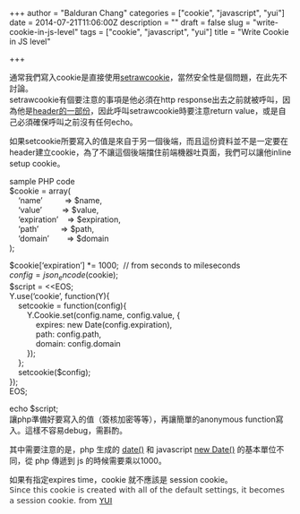 +++
author = "Balduran Chang"
categories = ["cookie", "javascript", "yui"]
date = 2014-07-21T11:06:00Z
description = ""
draft = false
slug = "write-cookie-in-js-level"
tags = ["cookie", "javascript", "yui"]
title = "Write Cookie in JS level"

+++


通常我們寫入cookie是直接使用[setrawcookie](http://php.net/manual/en/function.setrawcookie.php)，當然安全性是個問題，在此先不討論。  
setrawcookie有個要注意的事項是他必須在http response出去之前就被呼叫，因為他是[header的一部份](http://en.wikipedia.org/wiki/HTTP_cookie#Setting_a_cookie)，因此呼叫setrawcookie時要注意return value，或是自己必須確保呼叫之前沒有任何echo。

如果setcookie所要寫入的值是來自于另一個後端，而且這份資料並不是一定要在header建立cookie，為了不讓這個後端擋住前端機器吐頁面，我們可以讓他inline setup cookie。

sample PHP code  
$cookie = array(  
    ‘name’          => $name,  
    ‘value’         => $value,  
    ‘expiration’    => $expiration,  
    ‘path’          => $path,  
    ‘domain’        => $domain  
);

$cookie[‘expiration’] *= 1000;  // from seconds to mileseconds  
$config = json_encode($cookie);  
$script = <<EOS;  
<eos p="">Y.use(‘cookie’, function(Y){</eos>  
<eos p="">    setcookie = function(config){  
        Y.Cookie.set(config.name, config.value, {  
            expires: new Date(config.expiration),  
            path: config.path,  
            domain: config.domain  
        });  
    };  
    setcookie($config);  
});  
EOS;  
</eos>

<div>echo $script;</div><div></div>讓php準備好要寫入的值（簽核加密等等），再讓簡單的anonymous function寫入。這樣不容易debug，需斟酌。

其中需要注意的是，php 生成的 [date()](http://php.net/manual/en/function.date.php) 和 javascript [new Date()](https://developer.mozilla.org/en-US/docs/Web/JavaScript/Reference/Global_Objects/Date) 的基本單位不同，從 php 傳遞到 js 的時候需要乘以1000。

如果有指定expires time，cookie 就不應該是 session cookie。  
<span style="background-color: white; color: #333333; font-family: 'PT Sans', 'DejaVu Sans', 'Bitstream Vera Sans', Verdana, sans-serif; font-size: 14px; line-height: 19.600000381469727px;">Since this cookie is created with all of the default settings, it becomes a session cookie. from [YUI](https://yuilibrary.com/yui/docs/cookie/)</span>

